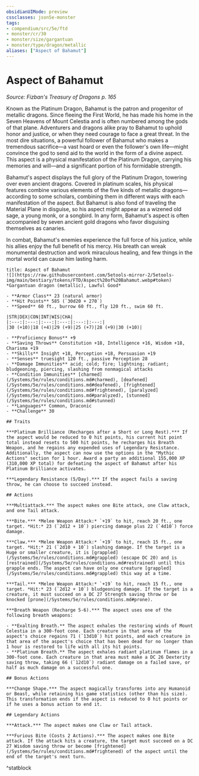 ```yaml
---
obsidianUIMode: preview
cssclasses: json5e-monster
tags:
- compendium/src/5e/ftd
- monster/cr/30
- monster/size/gargantuan
- monster/type/dragon/metallic
aliases: ["Aspect of Bahamut"]
---
```

# Aspect of Bahamut
*Source: Fizban's Treasury of Dragons p. 165*  

Known as the Platinum Dragon, Bahamut is the patron and progenitor of metallic dragons. Since fleeing the First World, he has made his home in the Seven Heavens of Mount Celestia and is often numbered among the gods of that plane. Adventurers and dragons alike pray to Bahamut to uphold honor and justice, or when they need courage to face a great threat. In the most dire situations, a powerful follower of Bahamut who makes a tremendous sacrifice—a vast hoard or even the follower's own life—might convince the god to send aid to the world in the form of a divine aspect. This aspect is a physical manifestation of the Platinum Dragon, carrying his memories and will—and a significant portion of his formidable strength.

Bahamut's aspect displays the full glory of the Platinum Dragon, towering over even ancient dragons. Covered in platinum scales, his physical features combine various elements of the five kinds of metallic dragons—according to some scholars, combining them in different ways with each manifestation of the aspect. But Bahamut is also fond of traveling the Material Plane in disguise, so his aspect might appear as a wizened old sage, a young monk, or a songbird. In any form, Bahamut's aspect is often accompanied by seven ancient gold dragons who favor disguising themselves as canaries.

In combat, Bahamut's enemies experience the full force of his justice, while his allies enjoy the full benefit of his mercy. His breath can wreak monumental destruction and work miraculous healing, and few things in the mortal world can cause him lasting harm.

```ad-statblock
title: Aspect of Bahamut
![](https://raw.githubusercontent.com/5etools-mirror-2/5etools-img/main/bestiary/tokens/FTD/Aspect%20of%20Bahamut.webp#token)
*Gargantuan dragon (metallic), Lawful Good*

- **Armor Class** 23 (natural armor)
- **Hit Points** 585 (`30d20 + 270`)
- **Speed** 60 ft., burrow 60 ft., fly 120 ft., swim 60 ft.

|STR|DEX|CON|INT|WIS|CHA|
|:---:|:---:|:---:|:---:|:---:|:---:|
|30 (+10)|18 (+4)|29 (+9)|25 (+7)|28 (+9)|30 (+10)|

- **Proficiency Bonus** +9
- **Saving Throws** Constitution +18, Intelligence +16, Wisdom +18, Charisma +19
- **Skills** Insight +18, Perception +18, Persuasion +19
- **Senses** truesight 120 ft., passive Perception 28
- **Damage Immunities** acid; cold; fire; lightning; radiant; bludgeoning, piercing, slashing from nonmagical attacks
- **Condition Immunities** [charmed](/Systems/5e/rules/conditions.md#charmed), [deafened](/Systems/5e/rules/conditions.md#deafened), [frightened](/Systems/5e/rules/conditions.md#frightened), [paralyzed](/Systems/5e/rules/conditions.md#paralyzed), [stunned](/Systems/5e/rules/conditions.md#stunned)
- **Languages** Common, Draconic
- **Challenge** 30

## Traits

***Platinum Brilliance (Recharges after a Short or Long Rest).*** If the aspect would be reduced to 0 hit points, his current hit point total instead resets to 500 hit points, he recharges his Breath Weapon, and he regains any expended uses of Legendary Resistance. Additionally, the aspect can now use the options in the "Mythic Actions" section for 1 hour. Award a party an additional 155,000 XP (310,000 XP total) for defeating the aspect of Bahamut after his Platinum Brilliance activates.

***Legendary Resistance (5/Day).*** If the aspect fails a saving throw, he can choose to succeed instead.

## Actions

***Multiattack.*** The aspect makes one Bite attack, one Claw attack, and one Tail attack.

***Bite.*** *Melee Weapon Attack:* `+19` to hit, reach 20 ft., one target. *Hit:* 23 (`2d12 + 10`) piercing damage plus 22 (`4d10`) force damage.

***Claw.*** *Melee Weapon Attack:* `+19` to hit, reach 15 ft., one target. *Hit:* 21 (`2d10 + 10`) slashing damage. If the target is a Huge or smaller creature, it is [grappled](/Systems/5e/rules/conditions.md#grappled) (escape DC 20) and is [restrained](/Systems/5e/rules/conditions.md#restrained) until this grapple ends. The aspect can have only one creature [grappled](/Systems/5e/rules/conditions.md#grappled) this way at a time.

***Tail.*** *Melee Weapon Attack:* `+19` to hit, reach 15 ft., one target. *Hit:* 23 (`2d12 + 10`) bludgeoning damage. If the target is a creature, it must succeed on a DC 27 Strength saving throw or be knocked [prone](/Systems/5e/rules/conditions.md#prone).

***Breath Weapon (Recharge 5-6).*** The aspect uses one of the following breath weapons:

- **Exalting Breath.** The aspect exhales the restoring winds of Mount Celestia in a 300-foot cone. Each creature in that area of the aspect's choice regains 71 (`13d10`) hit points, and each creature in that area of the aspect's choice that has been dead for no longer than 1 hour is restored to life with all its hit points.  
- **Platinum Breath.** The aspect exhales radiant platinum flames in a 300-foot cone. Each creature in that area must make a DC 26 Dexterity saving throw, taking 66 (`12d10`) radiant damage on a failed save, or half as much damage on a successful one.  

## Bonus Actions

***Change Shape.*** The aspect magically transforms into any Humanoid or Beast, while retaining his game statistics (other than his size). This transformation ends if the aspect is reduced to 0 hit points or if he uses a bonus action to end it.

## Legendary Actions

***Attack.*** The aspect makes one Claw or Tail attack.

***Furious Bite (Costs 2 Actions).*** The aspect makes one Bite attack. If the attack hits a creature, the target must succeed on a DC 27 Wisdom saving throw or become [frightened](/Systems/5e/rules/conditions.md#frightened) of the aspect until the end of the target's next turn.
```
^statblock